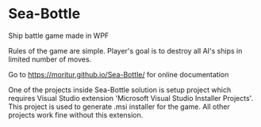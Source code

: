 # Sea-Bottle
Ship battle game made in WPF

Rules of the game are simple. Player's goal is to destroy all AI's ships in limited number of moves.

Go to  https://moritur.github.io/Sea-Bottle/ for online documentation

One of the projects inside Sea-Bottle solution is setup project which requires Visual Studio extension 'Microsoft Visual Studio Installer Projects'. This project is used to generate .msi installer for the game. All other projects work fine without this extension.
